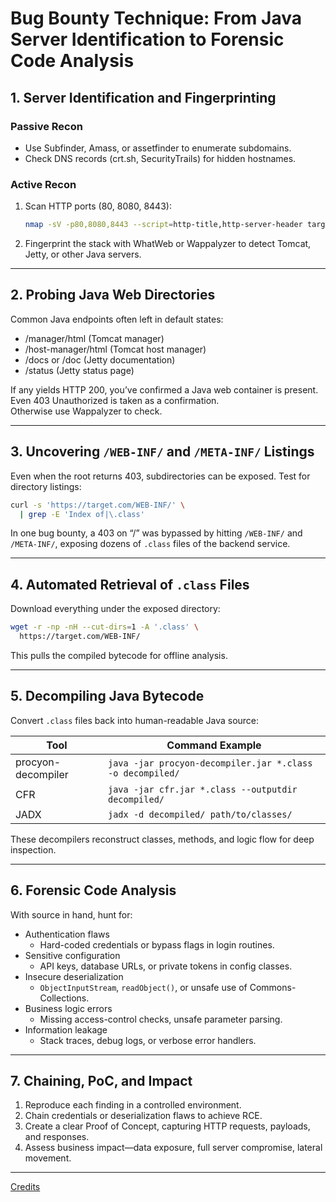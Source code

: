 # Bug Bounty Technique: From Java Server Identification to Forensic Code Analysis

## 1. Server Identification and Fingerprinting

### Passive Recon  
- Use Subfinder, Amass, or assetfinder to enumerate subdomains.  
- Check DNS records (crt.sh, SecurityTrails) for hidden hostnames.

### Active Recon  
1. Scan HTTP ports (80, 8080, 8443):  
   ```bash
   nmap -sV -p80,8080,8443 --script=http-title,http-server-header target.com
   ```  
2. Fingerprint the stack with WhatWeb or Wappalyzer to detect Tomcat, Jetty, or other Java servers.

---

## 2. Probing Java Web Directories

Common Java endpoints often left in default states:  
- /manager/html (Tomcat manager)  
- /host-manager/html (Tomcat host manager)  
- /docs or /doc (Jetty documentation)  
- /status (Jetty status page)

If any yields HTTP 200, you’ve confirmed a Java web container is present.<br>
Even 403 Unauthorized is taken as a confirmation.<br>
Otherwise use Wappalyzer to check.

---

## 3. Uncovering `/WEB-INF/` and `/META-INF/` Listings

Even when the root returns 403, subdirectories can be exposed. Test for directory listings:

```bash
curl -s 'https://target.com/WEB-INF/' \
  | grep -E 'Index of|\.class'
```

In one bug bounty, a 403 on “/” was bypassed by hitting `/WEB-INF/` and `/META-INF/`, exposing dozens of `.class` files of the backend service.

---

## 4. Automated Retrieval of `.class` Files

Download everything under the exposed directory:

```bash
wget -r -np -nH --cut-dirs=1 -A '.class' \
  https://target.com/WEB-INF/
```

This pulls the compiled bytecode for offline analysis.

---

## 5. Decompiling Java Bytecode

Convert `.class` files back into human-readable Java source:

| Tool                | Command Example                                                           |
|---------------------|-----------------------------------------------------------------------------|
| procyon-decompiler  | `java -jar procyon-decompiler.jar *.class -o decompiled/`                  |
| CFR                 | `java -jar cfr.jar *.class --outputdir decompiled/`                        |
| JADX                | `jadx -d decompiled/ path/to/classes/`                                      |

These decompilers reconstruct classes, methods, and logic flow for deep inspection.

---

## 6. Forensic Code Analysis

With source in hand, hunt for:

- Authentication flaws  
  - Hard-coded credentials or bypass flags in login routines.  
- Sensitive configuration  
  - API keys, database URLs, or private tokens in config classes.  
- Insecure deserialization  
  - `ObjectInputStream`, `readObject()`, or unsafe use of Commons-Collections.  
- Business logic errors  
  - Missing access-control checks, unsafe parameter parsing.  
- Information leakage  
  - Stack traces, debug logs, or verbose error handlers.

---

## 7. Chaining, PoC, and Impact

1. Reproduce each finding in a controlled environment.  
2. Chain credentials or deserialization flaws to achieve RCE.  
3. Create a clear Proof of Concept, capturing HTTP requests, payloads, and responses.  
4. Assess business impact—data exposure, full server compromise, lateral movement.

---
[Credits](https://osintteam.blog/1000-bounty-from-403-to-source-code-28e9a9c572d8)
